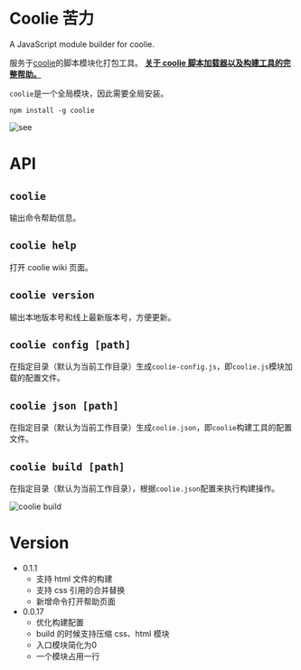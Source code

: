 # Coolie 苦力

A JavaScript module builder for coolie.

服务于[coolie](https://github.com/cloudcome/coolie)的脚本模块化打包工具。
**[关于 coolie 脚本加载器以及构建工具的完整帮助。](https://github.com/cloudcome/coolie/wiki)**


`coolie`是一个全局模块，因此需要全局安装。
```
npm install -g coolie
```

![see](http://ydrimg.oss-cn-hangzhou.aliyuncs.com/20141028170749360717674649.jpg)


# API
## `coolie`
输出命令帮助信息。


## `coolie help`
打开 coolie wiki 页面。


## `coolie version`
输出本地版本号和线上最新版本号，方便更新。


## `coolie config [path]`
在指定目录（默认为当前工作目录）生成`coolie-config.js`，即`coolie.js`模块加载的配置文件。


## `coolie json [path]`
在指定目录（默认为当前工作目录）生成`coolie.json`，即`coolie`构建工具的配置文件。


## `coolie build [path]`
在指定目录（默认为当前工作目录），根据`coolie.json`配置来执行构建操作。

![coolie build](http://ydrimg.oss-cn-hangzhou.aliyuncs.com/20141114175311946304195012.jpg)



# Version
- 0.1.1
	- 支持 html 文件的构建
	- 支持 css 引用的合并替换
	- 新增命令打开帮助页面
- 0.0.17
	- 优化构建配置
	- build 的时候支持压缩 css、html 模块
	- 入口模块简化为0
	- 一个模块占用一行
